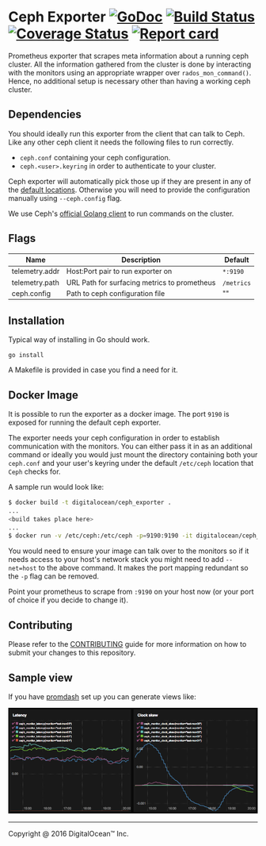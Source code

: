# Ceph Exporter  [![GoDoc](https://godoc.org/github.com/digitalocean/ceph_exporter?status.svg)](https://godoc.org/github.com/digitalocean/ceph_exporter) [![Build Status](https://travis-ci.org/digitalocean/ceph_exporter.svg)](https://travis-ci.org/digitalocean/ceph_exporter) [![Coverage Status](https://coveralls.io/repos/github/digitalocean/ceph_exporter/badge.svg?branch=master&service=github)](https://coveralls.io/github/digitalocean/ceph_exporter?branch=master) [![Report card](http://goreportcard.com/badge/digitalocean/ceph_exporter)](http://goreportcard.com/report/digitalocean/ceph_exporter)
Prometheus exporter that scrapes meta information about a running ceph cluster. All the information gathered from the cluster is done by interacting with the monitors using an appropriate wrapper over `rados_mon_command()`. Hence, no additional setup is necessary other than having a working ceph cluster.

## Dependencies

You should ideally run this exporter from the client that can talk to
Ceph. Like any other ceph client it needs the following files to run
correctly.

 * `ceph.conf` containing your ceph configuration.
 * `ceph.<user>.keyring` in order to authenticate to your cluster.

Ceph exporter will automatically pick those up if they are present in
any of the [default
locations](http://docs.ceph.com/docs/master/rados/configuration/ceph-conf/#the-configuration-file). Otherwise you will need to provide the configuration manually using `--ceph.config` flag.

We use Ceph's [official Golang client](https://github.com/ceph/go-ceph) to run commands on the cluster.

## Flags

Name | Description | Default
---- | ---- | ----
telemetry.addr | Host:Port pair to run exporter on | `*:9190`
telemetry.path | URL Path for surfacing metrics to prometheus | `/metrics`
ceph.config | Path to ceph configuration file | ""

## Installation

Typical way of installing in Go should work.

```
go install
```

A Makefile is provided in case you find a need for it.

## Docker Image

It is possible to run the exporter as a docker image. The port `9190` is
exposed for running the default ceph exporter.

The exporter needs your ceph configuration in order to establish communication with the monitors. You can either pass it in as an additional command or ideally you would just mount the directory containing both your `ceph.conf` and your user's keyring under the default `/etc/ceph` location that `Ceph` checks for.

A sample run would look like:

```bash
$ docker build -t digitalocean/ceph_exporter .
...
<build takes place here>
...
$ docker run -v /etc/ceph:/etc/ceph -p=9190:9190 -it digitalocean/ceph_exporter
```

You would need to ensure your image can talk over to the monitors so if
it needs access to your host's network stack you might need to add
`--net=host` to the above command. It makes the port mapping redundant
so the `-p` flag can be removed.

Point your prometheus to scrape from `:9190` on your host now (or your port
of choice if you decide to change it).

## Contributing

Please refer to the [CONTRIBUTING](CONTRIBUTING.md) guide for more
information on how to submit your changes to this repository.

## Sample view

If you have [promdash](https://github.com/prometheus/promdash) set up you
can generate views like:

![](sample.png)

---

Copyright @ 2016 DigitalOcean™ Inc.
